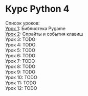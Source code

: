# Курс Python 4

Список уроков:  
[Урок 1](lesson01_pygame): Библиотека Pygame  
[Урок 2](lesson02_keyevents): Спрайты и события клавиш  
Урок 3: TODO  
Урок 4: TODO  
Урок 5: TODO  
Урок 6: TODO  
Урок 7: TODO  
Урок 8: TODO  
Урок 9: TODO  
Урок 10: TODO  
Урок 11: TODO  
Урок 12: TODO 
